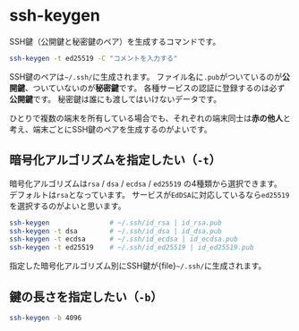 # ssh-keygen

SSH鍵（公開鍵と秘密鍵のペア）を生成するコマンドです。

```bash
ssh-keygen -t ed25519 -C "コメントを入力する"
```

SSH鍵のペアは``~/.ssh/``に生成されます。
ファイル名に``.pub``がついているのが**公開鍵**、ついていないのが**秘密鍵**です。
各種サービスの認証に登録するのは必ず**公開鍵**です。
秘密鍵は誰にも渡してはいけないデータです。

ひとりで複数の端末を所有している場合でも、それぞれの端末同士は**赤の他人**と考え、端末ごとにSSH鍵のペアを生成するのがよいです。

## 暗号化アルゴリズムを指定したい（``-t``）

暗号化アルゴリズムは``rsa`` / ``dsa`` / ``ecdsa`` / ``ed25519`` の4種類から選択できます。
デフォルトは``rsa``となっています。
サービスが``EdDSA``に対応しているなら``ed25519``を選択するのがよいと思います。

```bash
ssh-keygen               # ~/.ssh/id_rsa | id_rsa.pub
ssh-keygen -t dsa        # ~/.ssh/id_dsa | id_dsa.pub
ssh-keygen -t ecdsa      # ~/.ssh/id_ecdsa | id_ecdsa.pub
ssh-keygen -t ed25519    # ~/.ssh/id_ed25519 | id_ed25519.pub
```

指定した暗号化アルゴリズム別にSSH鍵が{file}`~/.ssh/`に生成されます。

## 鍵の長さを指定したい（``-b``）

```bash
ssh-keygen -b 4096
```
